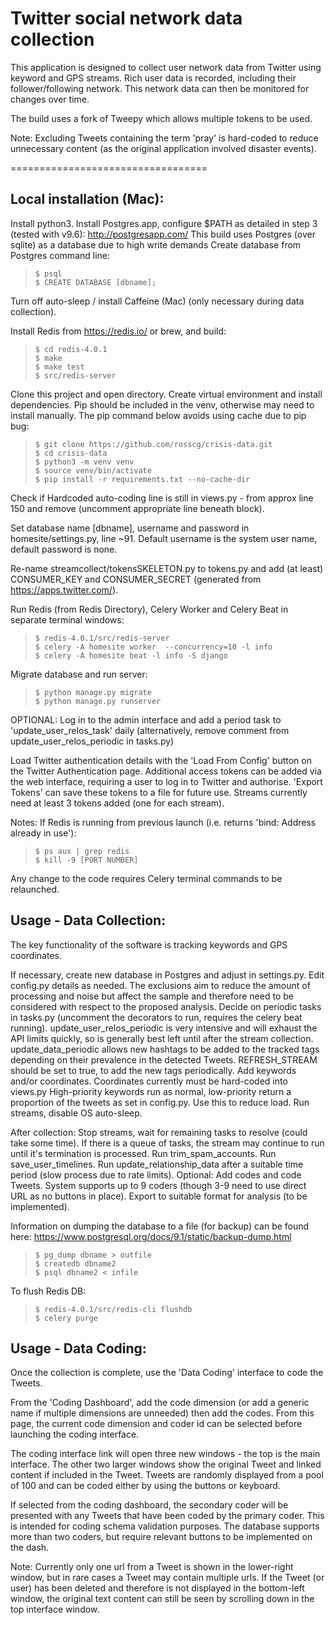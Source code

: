 Twitter social network data collection
==================================

This application is designed to collect user network data from Twitter using keyword and GPS streams. Rich user data is recorded, including their follower/following network. This network data can then be monitored for changes over time.

The build uses a fork of Tweepy which allows multiple tokens to be used.

Note: Excluding Tweets containing the term 'pray' is hard-coded to reduce unnecessary content (as the original application involved disaster events).

==================================

Local installation (Mac):
------------
Install python3.
Install Postgres.app, configure $PATH as detailed in step 3 (tested with v9.6): http://postgresapp.com/
This build uses Postgres (over sqlite) as a database due to high write demands
Create database from Postgres command line:

> ```
> $ psql
> $ CREATE DATABASE [dbname];
> ```

Turn off auto-sleep / install Caffeine (Mac) (only necessary during data collection).

Install Redis from https://redis.io/ or brew, and build:

> ```
> $ cd redis-4.0.1
> $ make
> $ make test
> $ src/redis-server
> ```

Clone this project and open directory. Create virtual environment and install dependencies. Pip should be included in the venv, otherwise may need to install manually. The pip command below avoids using cache due to pip bug:

> ```
> $ git clone https://github.com/rosscg/crisis-data.git
> $ cd crisis-data
> $ python3 -m venv venv
> $ source venv/bin/activate
> $ pip install -r requirements.txt --no-cache-dir
> ```

Check if Hardcoded auto-coding line is still in views.py - from approx line 150 and remove (uncomment appropriate line beneath block).

Set database name [dbname], username and password in homesite/settings.py, line ~91.
Default username is the system user name, default password is none.

Re-name streamcollect/tokensSKELETON.py to tokens.py and add (at least) CONSUMER_KEY and CONSUMER_SECRET (generated from https://apps.twitter.com/).

Run Redis (from Redis Directory), Celery Worker and Celery Beat in separate terminal windows:

> ```
> $ redis-4.0.1/src/redis-server
> $ celery -A homesite worker  --concurrency=10 -l info
> $ celery -A homesite beat -l info -S django
> ```

Migrate database and run server:
> ```
> $ python manage.py migrate
> $ python manage.py runserver
> ```

  OPTIONAL: Log in to the admin interface and add a period task to 'update_user_relos_task' daily (alternatively, remove comment from update_user_relos_periodic in tasks.py)

Load Twitter authentication details with the 'Load From Config' button on the Twitter Authentication page.
Additional access tokens can be added via the web interface, requiring a user to log in to Twitter and authorise. 'Export Tokens' can save these tokens to a file for future use.
Streams currently need at least 3 tokens added (one for each stream).

Notes:
If Redis is running from previous launch (i.e. returns 'bind: Address already in use'):
> ```
> $ ps aux | grep redis
> $ kill -9 [PORT NUMBER]
> ```

Any change to the code requires Celery terminal commands to be relaunched.


Usage - Data Collection:
------------
The key functionality of the software is tracking keywords and GPS coordinates.

If necessary, create new database in Postgres and adjust in settings.py.
Edit config.py details as needed.
  The exclusions aim to reduce the amount of processing and noise but affect the sample and therefore need to be considered with respect to the proposed analysis.
Decide on periodic tasks in tasks.py (uncomment the decorators to run, requires the celery beat running).
  update_user_relos_periodic is very intensive and will exhaust the API limits quickly, so is generally best left until after the stream collection.
  update_data_periodic allows new hashtags to be added to the tracked tags depending on their prevalence in the detected Tweets. REFRESH_STREAM should be set to true, to add the new tags periodically.
Add keywords and/or coordinates. Coordinates currently must be hard-coded into views.py
High-priority keywords run as normal, low-priority return a proportion of the tweets as set in config.py. Use this to reduce load.
Run streams, disable OS auto-sleep.

After collection:
  Stop streams, wait for remaining tasks to resolve (could take some time). If there is a queue of tasks, the stream may continue to run until it's termination is processed.
  Run trim_spam_accounts.
  Run save_user_timelines.
  Run update_relationship_data after a suitable time period (slow process due to rate limits).
  Optional: Add codes and code Tweets. System supports up to 9 coders (though 3-9 need to use direct URL as no buttons in place).
  Export to suitable format for analysis (to be implemented).

Information on dumping the database to a file (for backup) can be found here:
https://www.postgresql.org/docs/9.1/static/backup-dump.html

> ```
> $ pg_dump dbname > outfile
> $ createdb dbname2
> $ psql dbname2 < infile
> ```

To flush Redis DB:
> ```
> $ redis-4.0.1/src/redis-cli flushdb
> $ celery purge
> ```


Usage - Data Coding:
------------
Once the collection is complete, use the 'Data Coding' interface to code the Tweets.

From the 'Coding Dashboard', add the code dimension (or add a generic name if multiple dimensions are unneeded) then add the codes. From this page, the current code dimension and coder id can be selected before launching the coding interface.

The coding interface link will open three new windows - the top is the main interface. The other two larger windows show the original Tweet and linked content if included in the Tweet.
Tweets are randomly displayed from a pool of 100 and can be coded either by using the buttons or keyboard.

If selected from the coding dashboard, the secondary coder will be presented with any Tweets that have been coded by the primary coder. This is intended for coding schema validation purposes. The database supports more than two coders, but require relevant buttons to be implemented on the dash.

Note:
  Currently only one url from a Tweet is shown in the lower-right window, but in rare cases a Tweet may contain multiple urls.
  If the Tweet (or user) has been deleted and therefore is not displayed in the bottom-left window, the original text content can still be seen by scrolling down in the top interface window.
